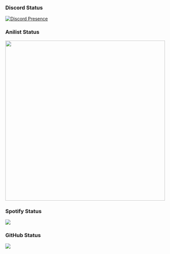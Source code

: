### Discord Status
[![Discord Presence](https://lanyard.kyrie25.me/api/1212410110307999764)](https://discord.com/users/1212410110307999764)

### Anilist Status
<img src="https://img.anili.st/user/6670746" width="500">

### Spotify Status
![](https://spotify-github-profile.vercel.app/api/view?uid=31d76ptpo5wxjtdpfgp5pnzkcxna)

### GitHub Status
![](http://github-profile-summary-cards.vercel.app/api/cards/stats?username=ame-x&theme=2077)
